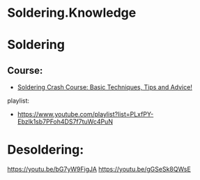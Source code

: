 # Soldering.Knowledge
# Soldering
## Course:
- [Soldering Crash Course: Basic Techniques, Tips and Advice!](https://youtu.be/6rmErwU5E-k)

playlist:
- https://www.youtube.com/playlist?list=PLxfPY-Ebzlk1sb7PFoh4DS7f7tuWc4PuN

# Desoldering:
https://youtu.be/bG7yW9FigJA https://youtu.be/gGSeSk8QWsE
